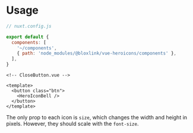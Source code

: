 # Usage

```js
// nuxt.config.js

export default {
  components: [
    '~/components',
    { path: 'node_modules/@bloxlink/vue-heroicons/components' },
  ],
}
```

```vue
<!-- CloseButton.vue -->

<template>
  <button class="btn">
    <HeroIconBell />
  </button>
</template>
```

The only prop to each icon is `size`, which changes the width and height in pixels. However, they should scale with the `font-size`.
